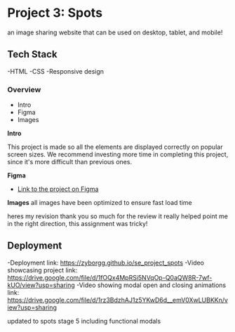 # Project 3: Spots

an image sharing website that can be used on desktop, tablet, and mobile!

## Tech Stack

-HTML
-CSS
-Responsive design

### Overview

- Intro
- Figma
- Images

**Intro**

This project is made so all the elements are displayed correctly on popular screen sizes. We recommend investing more time in completing this project, since it's more difficult than previous ones.

**Figma**

- [Link to the project on Figma](https://www.figma.com/file/BBNm2bC3lj8QQMHlnqRsga/Sprint-3-Project-%E2%80%94-Spots?type=design&node-id=2%3A60&mode=design&t=afgNFybdorZO6cQo-1)

**Images**
all images have been optimized to ensure fast load time

heres my revision thank you so much for the review it really helped point me in the right direction, this assignment was tricky!

## Deployment

-Deployment link: https://zyborgg.github.io/se_project_spots
-Video showcasing project link: https://drive.google.com/file/d/1fOQx4MpRSi5NVqOp-Q0aQW8R-7wf-kUO/view?usp=sharing
-Video showing modal open and closing animations link: https://drive.google.com/file/d/1rz3BdzhAJ1z5YKwD6d__emV0XwLUBKKn/view?usp=sharing

updated to spots stage 5 including functional modals
